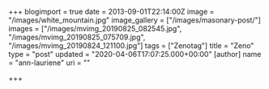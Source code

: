 +++
blogimport = true
date = 2013-09-01T22:14:00Z
image = "/images/white_mountain.jpg"
image_gallery = ["/images/masonary-post/"]
images = ["/images/mvimg_20190825_082545.jpg", "/images/mvimg_20190825_075709.jpg", "/images/mvimg_20190824_121100.jpg"]
tags = ["Zenotag"]
title = "Zeno"
type = "post"
updated = "2020-04-06T17:07:25.000+00:00"
[author]
name = "ann-lauriene"
uri = ""

+++
